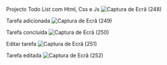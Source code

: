 Projecto Todo List com Html, Css e Js
![Captura de Ecrã (248)](https://github.com/user-attachments/assets/5f39f2c9-004e-4261-aec6-8550c541da27)

Tarefa adicionada
![Captura de Ecrã (249)](https://github.com/user-attachments/assets/94f880dd-215f-4460-95f6-74741f290a20)

Tarefa concluída
![Captura de Ecrã (250)](https://github.com/user-attachments/assets/03622717-9258-4096-91b9-73872b36a536)

Editar tarefa
![Captura de Ecrã (251)](https://github.com/user-attachments/assets/cd1d5f74-749e-46cc-ab12-f2ffaaef0852)

Tarefa editada
![Captura de Ecrã (252)](https://github.com/user-attachments/assets/1f5c758a-a484-49c2-8ba7-f037133c0c48)
